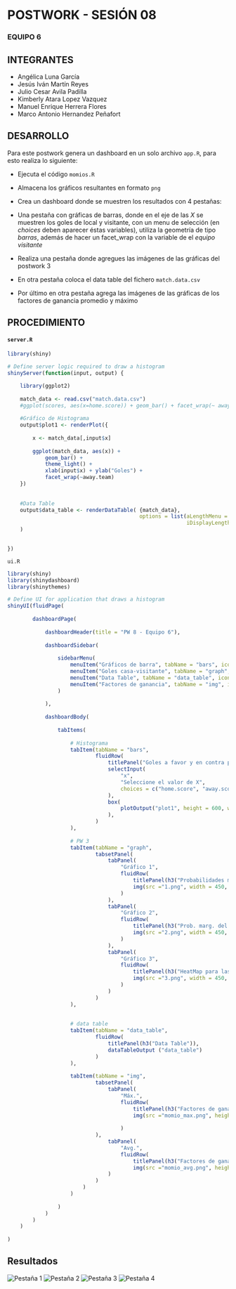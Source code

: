 #     POSTWORK - SESIÓN 08
### EQUIPO 6

## INTEGRANTES
- Angélica Luna García
- Jesús Iván Martín Reyes
- Julio Cesar Avila Padilla
- Kimberly Atara Lopez Vazquez
- Manuel Enrique Herrera Flores
- Marco Antonio Hernandez Peñafort


## DESARROLLO

Para este postwork genera un dashboard en un solo archivo `app.R`, para esto realiza lo siguiente: 

- Ejecuta el código `momios.R`

- Almacena los gráficos resultantes en formato `png` 

- Crea un dashboard donde se muestren los resultados con 4 pestañas:
   
- Una pestaña con gráficas de barras, donde en el eje de las _X_ se muestren los goles de local y visitante, con un menu de selección (en _choices_ deben aparecer éstas variables), utiliza la geometría de tipo _barras_, además de hacer un facet_wrap con la variable de el _equipo visitante_
   
- Realiza una pestaña donde agregues las imágenes de las gráficas del postwork 3
    
- En otra pestaña coloca el data table del fichero `match.data.csv` 
    
- Por último en otra pestaña agrega las imágenes de las gráficas de los factores de ganancia promedio y máximo


## PROCEDIMIENTO

#### `server.R`

```R
library(shiny)

# Define server logic required to draw a histogram
shinyServer(function(input, output) {

    library(ggplot2)
    
    match_data <- read.csv("match.data.csv")
    #ggplot(scores, aes(x=home.score)) + geom_bar() + facet_wrap(~ away.team)
    
    #Gráfico de Histograma
    output$plot1 <- renderPlot({
        
        x <- match_data[,input$x]
        
        ggplot(match_data, aes(x)) + 
            geom_bar() +
            theme_light() + 
            xlab(input$x) + ylab("Goles") + 
            facet_wrap(~away.team)
    })
    
    
    #Data Table
    output$data_table <- renderDataTable( {match_data}, 
                                          options = list(aLengthMenu = c(10,15,25,50),
                                                         iDisplayLength = 15)
    )
    

})
```

`ui.R`
````R
library(shiny)
library(shinydashboard)
library(shinythemes)

# Define UI for application that draws a histogram
shinyUI(fluidPage(
        
        dashboardPage(
            
            dashboardHeader(title = "PW 8 - Equipo 6"),
            
            dashboardSidebar(
                
                sidebarMenu(
                    menuItem("Gráficos de barra", tabName = "bars", icon = icon("bar-chart")),
                    menuItem("Goles casa-visitante", tabName = "graph", icon = icon("area-chart")),
                    menuItem("Data Table", tabName = "data_table", icon = icon("table")),
                    menuItem("Factores de ganancia", tabName = "img", icon = icon("file-picture-o"))
                )
                
            ),
            
            dashboardBody(
                
                tabItems(
                    
                    # Histograma
                    tabItem(tabName = "bars",
                            fluidRow(
                                titlePanel("Goles a favor y en contra por equipo"), 
                                selectInput(
                                    "x",
                                    "Seleccione el valor de X",
                                    choices = c("home.score", "away.score")
                                ),
                                box(
                                    plotOutput("plot1", height = 600, width = 700)
                                ),
                            )
                    ),
                    
                    # PW 3
                    tabItem(tabName = "graph",
                            tabsetPanel(
                                tabPanel(
                                    "Gráfico 1",
                                    fluidRow(
                                        titlePanel(h3("Probabilidades marginales del número de goles que anota el equipo de casa")),
                                        img(src ="1.png", width = 450, height = 450)
                                    )
                                ),
                                tabPanel(
                                    "Gráfico 2",
                                    fluidRow(
                                        titlePanel(h3("Prob. marg. del número de goles que anota el equipo de visitante")),
                                        img(src ="2.png", width = 450, height = 450)
                                    )
                                ),
                                tabPanel(
                                    "Gráfico 3",
                                    fluidRow(
                                        titlePanel(h3("HeatMap para las probabilidades conjuntas")),
                                        img(src ="3.png", width = 450, height = 450)
                                    )
                                )
                            )
                    ),
                    
                    
                    # data table
                    tabItem(tabName = "data_table",
                            fluidRow(        
                                titlePanel(h3("Data Table")),
                                dataTableOutput ("data_table")
                            )
                    ), 
                    
                    tabItem(tabName = "img",
                            tabsetPanel(
                                tabPanel(
                                    "Máx.",
                                    fluidRow(
                                        titlePanel(h3("Factores de ganancia máximo")),
                                        img(src ="momio_max.png", height = 450)
                                        
                                    )
                            ),
                                tabPanel(
                                    "Avg.",
                                    fluidRow(
                                        titlePanel(h3("Factores de ganancia promedio")),
                                        img(src ="momio_avg.png", height = 450)
                                )
                            )
                        )
                    )
                    
                )
            )
        )
    )
    
)
````

## Resultados

![Pestaña 1](https://github.com/AvilaJulio/bedu-ds-equipo6/blob/main/Postwork%208/screenshots/1.png)
![Pestaña 2](https://github.com/AvilaJulio/bedu-ds-equipo6/blob/main/Postwork%208/screenshots/2.png)
![Pestaña 3](https://github.com/AvilaJulio/bedu-ds-equipo6/blob/main/Postwork%208/screenshots/3.png)
![Pestaña 4](https://github.com/AvilaJulio/bedu-ds-equipo6/blob/main/Postwork%208/screenshots/4.png)
